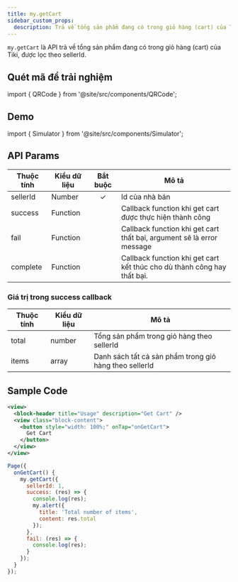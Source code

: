 ```yaml
---
title: my.getCart
sidebar_custom_props:
  description: Trả về tổng sản phẩm đang có trong giỏ hàng (cart) của Tiki, được lọc theo sellerId
---
```


`my.getCart` là API trả về tổng sản phẩm đang có trong giỏ hàng (cart) của Tiki, được lọc theo sellerId.

## Quét mã để trải nghiệm

import { QRCode } from '@site/src/components/QRCode';

<QRCode page="pages/api/get-cart/index" />

## Demo

import { Simulator } from '@site/src/components/Simulator';

<Simulator page="pages/api/get-cart/index" />

## API Params

| Thuộc tính | Kiểu dữ liệu | Bắt buộc | Mô tả                                                                   |
| ---------- | ------------ | :------: | ----------------------------------------------------------------------- |
| sellerId   | Number       |    ✓     | Id của nhà bán                                                          |
| success    | Function     |          | Callback function khi get cart được thực hiện thành công                |
| fail       | Function     |          | Callback function khi get cart thất bại, argument sẽ là error message   |
| complete   | Function     |          | Callback function khi get cart kết thúc cho dù thành công hay thất bại. |

### Giá trị trong success callback

| Thuộc tính | Kiểu dữ liệu | Mô tả                                                  |
| ---------- | ------------ | ------------------------------------------------------ |
| total      | number       | Tổng sản phẩm trong giỏ hàng theo sellerId             |
| items      | array        | Danh sách tất cả sản phẩm trong giỏ hàng theo sellerId |

## Sample Code

```xml title=index.txml
<view>
  <block-header title="Usage" description="Get Cart" />
  <view class="block-content">
    <button style="width: 100%;" onTap="onGetCart">
      Get Cart
    </button>
  </view>
</view>
```

```js title=index.js
Page({
  onGetCart() {
    my.getCart({
      sellerId: 1,
      success: (res) => {
        console.log(res);
        my.alert({
          title: 'Total number of items',
          content: res.total
        });
      },
      fail: (res) => {
        console.log(res);
      }
    });
  }
});
```
